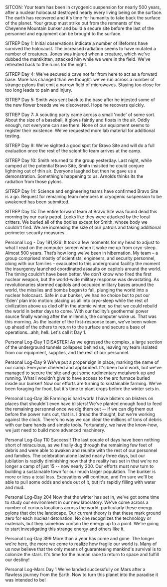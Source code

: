 SITCON:
Your team has been in cryogenic suspension for nearly 500 years, after a nuclear holocaust destroyed nearly every living being on the surface. The earth has recovered and it's time for humanity to take back the surface of the planet. Your group must strike out from the remnants of the Cheyenne Mountain bunker and build a secure site before the last of the personnel and equipment can be brought to the surface.

SITREP Day 1:
Initial observations indicate a number of lifeforms have survived the holocaust. The increased radiation seems to have mutated a number of creatures. Jones was injured when a creature, which we've dubbed the mantikitten, attacked him while we were in the field. We've retreated back to the ruins for the night. 

SITREP Day 4:
We've secured a cave not far from here to act as a forward base. More has changed than we thought: we've run across a number of strange pylons that emit a narrow field of microwaves. Staying too close for too long leads to pain and injury.

SITREP Day 5:
Smith was sent back to the base after he injested some of the new flower breeds we've discovered. Hope he recovers quickly.

SITREP Day 7:
A scouting party came across a small 'node' of some sort. About the size of a baseball, it glows faintly and floats in the air. Oddly enough, not everyone can see them. None of our equipment seems to register their existence. We've requested more lab material for additional testing.

SITREP Day 9:
We've sighted a good spot for Bravo Site and will do a full evaluation once the rest of the scientific team arrives at the camp.

SITREP Day 10:
Smith returned to the group yesterday. Last night, while camped at the potential Bravo Site, Smith insisited he could conjure lightning out of thin air. Everyone laughed but then he gave us a demonstration. Something's happening to us. Arnolds thinks its the radiation from those pylons.

SITREP Day 14:
Science and engineering teams have confirmed Bravo Site is a go. Request for remaining team members in cryogenic suspension to be awakened has been submitted.

SITREP Day 15:
The entire forward team at Bravo Site was found dead this morning by our early patrol. Looks like they were attacked by the local critters. We buried all of the bodies except for Smith, whose body we couldn't find. We are increasing the size of our patrols and taking additional perimeter security measures.

Personal Log - Day 181,926:        It took a few moments for my head to adjust to what I read on the computer screen when it woke me up from cryo-sleep. Almost 500 years. That’s how long we’ve been in hibernation. My team – a group comprised mostly of scientists, engineers, and security personnel, along with our families – evacuated to this underground facility the moment the insurgency launched coordinated assaults on capitols around the world. The timing couldn’t have been better. We don’t know who fired the first nuclear weapon, but the world-wide military response was devastating. As revolutionaries stormed capitols and occupied military bases around the world, the missiles and bombs began to fall, plunging the world into a nuclear holocaust. Safe in our bunker, we had no choice but to put our ‘Eden’ plan into motion: placing us all into cryo-sleep while the rest of civilization above us died off in the atomic winter, so that we could rebuild the world in better days to come. With our facility’s geothermal power source finally waning after the millennia, the computer woke us. That was this morning. As the leader of the first-response team, we’ve been woken up ahead of the others to return to the surface and secure a base of operations...ahh, hell. Let's call it Day 1.

Personal Log-Day 1
DISASTER! As we egressed the complex, a large section of the underground tunnels collapsed behind us, leaving my team isolated from our equipment, supplies, and the rest of our personnel.

Personal Log-Day 9
We've put a proper sign in place, marking the name of our camp. Everyone cheered and applauded. It's been hard work, but we've managed to secure the site and get some rudimentary metalwork up and running. What I wouldn't give to have access to the arc furnace buried inside our bunker! Now our efforts are turning to sustainable farming. We've been foraging for food, but it's time to plant crops before the winter sets in.

Personal Log-Day 38
Farming is hard work! I have blisters on blisters on places that shouldn't even have blisters! We've planted enough food to feed the remaining personnel once we dig them out -- if we can dig them out before the power runs out, that is. I dread the thought, but we're working against the clock. There's no way we can clear the millions of tons of debris with our bare hands and simple tools. Fortunately, we have the know-how, we just need to build more advanced machinery.

Personal Log-Day 110
Success!! The last couple of days have been nothing short of miraculous, as we finally dug through the remaining few feet of debris and were able to awaken and reunite with the rest of our personnel and families. The celebration alone lasted nearly three days, but our jubilation is rapidly diminishing now that the reality has set in that we're no longer a camp of just 15 -- now nearly 200. Our efforts must now turn to building a sustainable town for our much larger population. The bunker is more or less a total loss. Excavations will continue, and I'm sure we'll be able to pull some odds and ends out of it, but it's rapidly filling with water and mud.

Personal Log-Day 204
Now that the winter has set in, we've got some time to study our environment in our new laboratory. We've come across a number of curious locations across the world, particularly these energy pylons that dot the landscape. Our current theory is that these mark ground zero for each nuclear detonation. No one recognizes the technology or materials, but they somehow contain the energy up to a point. We're going to start investigating this strange energy and others like it. 

Personal Log-Day 399
More than a year has come and gone. The longer we're here, the more we come to realize how fragile our world is. Many of us now believe that the only means of guaranteeing mankind's survival is to colonize the stars. It's time for the human race to return to space and fulfill our destiny!

Personal Log-Mars Day 1
We've landed successfully on Mars after a flawless journey from the Earth. Now to turn this planet into the paradise it was intended to be!